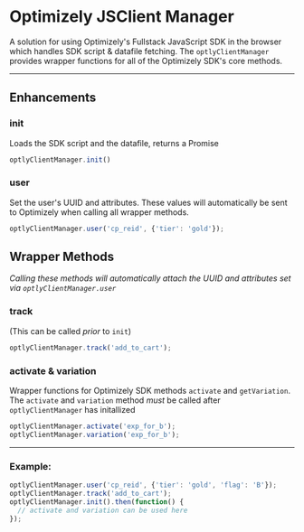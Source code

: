 # Optimizely JSClient Manager
A solution for using Optimizely's Fullstack JavaScript SDK in the browser which handles SDK script & datafile fetching. The `optlyClientManager` provides wrapper functions for all of the Optimizely SDK's core methods.

---

## Enhancements

### init
Loads the SDK script and the datafile, returns a Promise
```javascript
optlyClientManager.init()
```

### user
Set the user's UUID and attributes. These values will automatically be sent to Optimizely when calling all wrapper methods.
```javascript
optlyClientManager.user('cp_reid', {'tier': 'gold'});
```

## Wrapper Methods

_Calling these methods will automatically attach the UUID and attributes set via `optlyClientManager.user`_

### track
(This can be called _prior_ to `init`)
```javascript
optlyClientManager.track('add_to_cart');
```

### activate & variation
Wrapper functions for Optimizely SDK methods `activate` and `getVariation`. The `activate` and `variation` method _must_ be called after `optlyClientManager` has initallized
```javascript
optlyClientManager.activate('exp_for_b');
optlyClientManager.variation('exp_for_b');
```

---

### Example:
```javascript
optlyClientManager.user('cp_reid', {'tier': 'gold', 'flag': 'B'});
optlyClientManager.track('add_to_cart');
optlyClientManager.init().then(function() {
  // activate and variation can be used here
});
```
